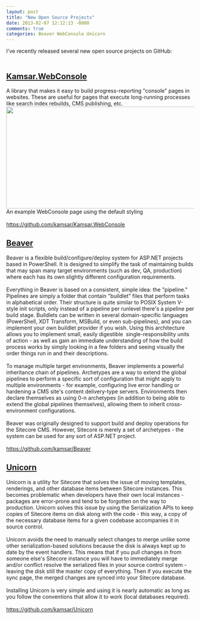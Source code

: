 ```yaml
---
layout: post
title: "New Open Source Projects"
date: 2013-02-07 12:12:13 -0800
comments: true
categories: Beaver WebConsole Unicorn
---
```

I've recently released several new open source projects on GitHub:<br><br><h2>
<a href="https://github.com/kamsar/Kamsar.WebConsole" target="_blank">Kamsar.WebConsole</a></h2>
<div>
A library that makes it easy to build progress-reporting "console" pages in websites. These are useful for pages that execute long-running processes like search index rebuilds, CMS publishing, etc.</div>
<div>
<a href="/images/20130207webconsole.png" imageanchor="1"><img border="0" height="272" src="/images/20130207webconsole.png" width="640"></a></div>
<div>
An example WebConsole page using the default styling</div>
<div>
<br></div>
<a href="https://github.com/kamsar/Kamsar.WebConsole" target="_blank">https://github.com/kamsar/Kamsar.WebConsole</a><br><h2>
<a href="https://github.com/kamsar/Beaver" target="_blank">Beaver</a></h2>
<div>
<div>
Beaver is a flexible build/configure/deploy system for ASP.NET projects based in PowerShell. It is designed to simplify the task of maintaining builds that may span many target environments (such as dev, QA, production) where each has its own slightly different configuration requirements.</div>
<div>
<br></div>
<div>
Everything in Beaver is based on a consistent, simple idea: the "pipeline." Pipelines are simply a folder that contain "buildlet" files that perform tasks in alphabetical order. Their structure is quite similar to POSIX System V-style init scripts, only instead of a pipeline per runlevel there's a pipeline per build stage. Buildlets can be written in several domain-specific languages (PowerShell, XDT Transform, MSBuild, or even sub-pipelines), and you can implement your own buildlet provider if you wish. Using this architecture allows you to implement small, easily digestible  single-responsibility units of action - as well as gain an immediate understanding of how the build process works by simply looking in a few folders and seeing visually the order things run in and their descriptions.</div>
<div>
<br></div>
<div>
To manage multiple target environments, Beaver implements a powerful inheritance chain of pipelines. Archetypes are a way to extend the global pipelines to perform a specific sort of configuration that might apply to multiple environments - for example, configuring live error handling or hardening a CMS site's content delivery-type servers. Environments then declare themselves as using 0-n archetypes (in addition to being able to extend the global pipelines themselves), allowing them to inherit cross-environment configurations.</div>
<div>
<br></div>
<div>
Beaver was originally designed to support build and deploy operations for the Sitecore CMS. However, Sitecore is merely a set of archetypes - the system can be used for any sort of ASP.NET project.</div>
</div>
<div>
<br></div>
<div>
<a href="https://github.com/kamsar/Beaver" target="_blank">https://github.com/kamsar/Beaver</a></div>
<h2>
<a href="https://github.com/kamsar/Unicorn" target="_blank">Unicorn</a></h2>
<div>
Unicorn is a utility for Sitecore that solves the issue of moving templates, renderings, and other database items between Sitecore instances. This becomes problematic when developers have their own local instances - packages are error-prone and tend to be forgotten on the way to production. Unicorn solves this issue by using the Serialization APIs to keep copies of Sitecore items on disk along with the code - this way, a copy of the necessary database items for a given codebase accompanies it in source control.</div>
<div>
<br></div>
<div>
Unicorn avoids the need to manually select changes to merge unlike some other serialization-based solutions because the disk is always kept up to date by the event handlers. This means that if you pull changes in from someone else's Sitecore instance you will have to immediately merge and/or conflict resolve the serialized files in your source control system - leaving the disk still the master copy of everything. Then if you execute the sync page, the merged changes are synced into your Sitecore database.</div>
<div>
<br></div>
<div>
Installing Unicorn is very simple and using it is nearly automatic as long as you follow the conventions that allow it to work (local databases required).</div>
<div>
<br></div>
<div>
<a href="https://github.com/kamsar/Unicorn" target="_blank">https://github.com/kamsar/Unicorn</a></div>